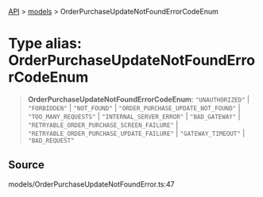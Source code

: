 [API](../../index.md) > [models](../index.md) > OrderPurchaseUpdateNotFoundErrorCodeEnum

# Type alias: OrderPurchaseUpdateNotFoundErrorCodeEnum

> **OrderPurchaseUpdateNotFoundErrorCodeEnum**: `"UNAUTHORIZED"` \| `"FORBIDDEN"` \| `"NOT_FOUND"` \| `"ORDER_PURCHASE_UPDATE_NOT_FOUND"` \| `"TOO_MANY_REQUESTS"` \| `"INTERNAL_SERVER_ERROR"` \| `"BAD_GATEWAY"` \| `"RETRYABLE_ORDER_PURCHASE_SCREEN_FAILURE"` \| `"RETRYABLE_ORDER_PURCHASE_UPDATE_FAILURE"` \| `"GATEWAY_TIMEOUT"` \| `"BAD_REQUEST"`

## Source

models/OrderPurchaseUpdateNotFoundError.ts:47
